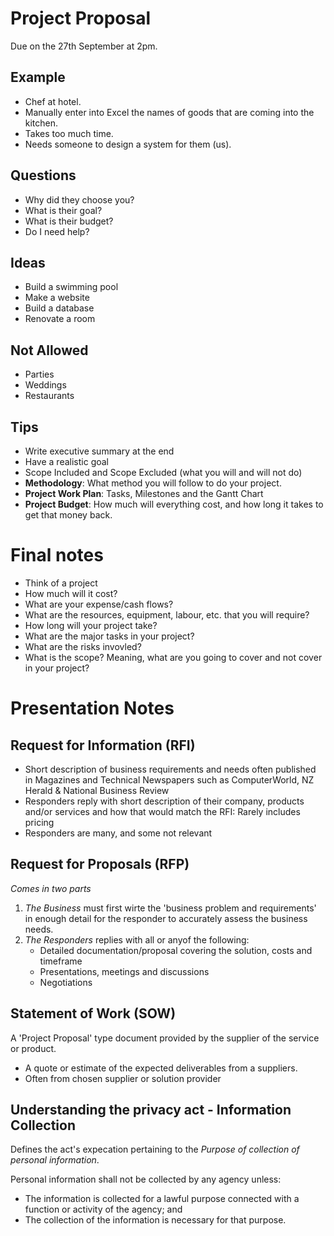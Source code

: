 
# Project Proposal

Due on the 27th September at 2pm.

## Example

- Chef at hotel.
- Manually enter into Excel the names of goods that are coming into the
  kitchen.
- Takes too much time.
- Needs someone to design a system for them (us).

## Questions

- Why did they choose you?
- What is their goal?
- What is their budget?
- Do I need help?

## Ideas

- Build a swimming pool
- Make a website
- Build a database
- Renovate a room

## Not Allowed

- Parties
- Weddings
- Restaurants

## Tips

- Write executive summary at the end
- Have a realistic goal
- Scope Included and Scope Excluded (what you will and will not do)
- __Methodology__: What method you will follow to do your project.
- __Project Work Plan__: Tasks, Milestones and the Gantt Chart
- __Project Budget__: How much will everything cost, and how long it takes to
  get that money back.

# Final notes

- Think of a project
- How much will it cost?
- What are your expense/cash flows?
- What are the resources, equipment, labour, etc. that you will require?
- How long will your project take?
- What are the major tasks in your project?
- What are the risks invovled?
- What is the scope? Meaning, what are you going to cover and not cover in your
  project?


# Presentation Notes

## Request for Information (RFI)

- Short description of business requirements and needs often published in
  Magazines and Technical Newspapers such as ComputerWorld, NZ Herald &
  National Business Review
- Responders reply with short description of their company, products and/or
  services and how that would match the RFI: Rarely includes pricing
- Responders are many, and some not relevant

## Request for Proposals (RFP)

_Comes in two parts_

1. _The Business_ must first wirte the 'business problem and requirements' in
   enough detail for the responder to accurately assess the business needs.
2. _The Responders_ replies with all or anyof the following:
    - Detailed documentation/proposal covering the solution, costs and timeframe
    - Presentations, meetings and discussions
    - Negotiations

## Statement of Work (SOW)

A 'Project Proposal' type document provided by the supplier of the service or
product.

- A quote or estimate of the expected deliverables from a suppliers.
- Often from chosen supplier or solution provider

## Understanding the privacy act - Information Collection

Defines the act's expecation pertaining to the _Purpose of collection of
personal information_.

Personal information shall not be collected by any agency unless:

- The information is collected for a lawful purpose connected with a function
  or activity of the agency; and
- The collection of the information is necessary for that purpose.
